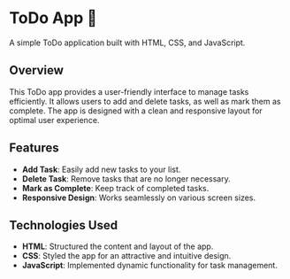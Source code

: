 # ToDo App 📑

A simple ToDo application built with HTML, CSS, and JavaScript.

## Overview

This ToDo app provides a user-friendly interface to manage tasks efficiently. It allows users to add and delete tasks, as well as mark them as complete. The app is designed with a clean and responsive layout for optimal user experience.

## Features

- **Add Task**: Easily add new tasks to your list.
- **Delete Task**: Remove tasks that are no longer necessary.
- **Mark as Complete**: Keep track of completed tasks.
- **Responsive Design**: Works seamlessly on various screen sizes.

## Technologies Used

- **HTML**: Structured the content and layout of the app.
- **CSS**: Styled the app for an attractive and intuitive design.
- **JavaScript**: Implemented dynamic functionality for task management.
